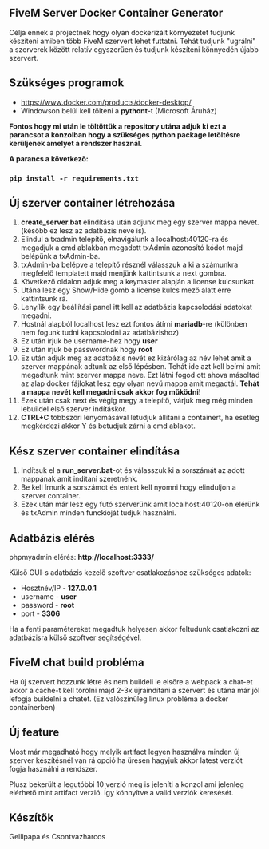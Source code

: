 ## FiveM Server Docker Container Generator

Célja ennek a projectnek hogy olyan dockerizált környezetet tudjunk készíteni amiben több FiveM szervert lehet futtatni. Tehát tudjunk "ugrálni" a szerverek között  relatív egyszerűen és tudjunk készíteni könnyedén újabb szervert.

 ## Szükséges programok
 - https://www.docker.com/products/docker-desktop/
 - Windowson belül kell tölteni a **pythont**-t (Microsoft Áruház)

**Fontos hogy mi után le töltöttük a repository utána adjuk ki ezt a parancsot a konzolban hogy a szükséges python package letöltésre kerüljenek amelyet a rendszer használ.**

**A parancs a következő:**

### `pip install -r requirements.txt` 

 ## Új szerver container létrehozása

 1. **create_server.bat** elindítása után adjunk meg egy szerver mappa nevet. (később ez lesz az adatbázis neve is).
 2. Elindul a txadmin telepítő, elnavigálunk a localhost:40120-ra és megadjuk a cmd ablakban megadott txAdmin azonosító kódot majd belépünk a txAdmin-ba.
 3. txAdmin-ba belépve a telepítő résznél válasszuk a ki a számunkra megfelelő templatett majd menjünk kattintsunk a next gombra.
 4. Következő oldalon adjuk meg a keymaster alapján a license kulcsunkat.
 5. Utána lesz egy Show/Hide gomb a license kulcs mező alatt erre kattintsunk rá.
 6. Lenyílik egy beállítási panel itt kell az adatbázis kapcsolodási adatokat megadni.
 7. Hostnál alapból localhost lesz ezt fontos átírni **mariadb**-re (különben nem fogunk tudni kapcsolodni az adatbázishoz)
 8. Ez után írjuk be username-hez hogy **user**
 9. Ez után írjuk be passwordnak hogy **root**
 10. Ez után adjuk meg az adatbázis nevét ez kizárólag az név lehet amit a szerver mappának adtunk az első lépésben. Tehát ide azt kell beírni amit megadtunk mint szerver mappa neve. Ezt látni fogod ott ahova másoltad az alap docker fájlokat lesz egy olyan nevű mappa amit megadtál. **Tehát a mappa nevét kell megadni csak akkor fog működni!**
 11. Ezek után csak next és végig megy a telepítő, várjuk meg még minden lebuildel első szerver indításkor.
 12. **CTRL+C** többszöri lenyomásával letudjuk állítani a containert, ha esetleg megkérdezi akkor Y és betudjuk zárni a cmd ablakot.


 ## Kész szerver container elindítása

 1. Indítsuk el a **run_server.bat**-ot és válasszuk ki a sorszámát az adott mappának amit indítani szeretnénk. 
 2. Be kell írnunk a sorszámot és entert kell nyomni hogy elinduljon a szerver container.
 3. Ezek után már lesz egy futó szerverünk amit localhost:40120-on elérünk és txAdmin minden funckióját tudjuk használni.

 ## Adatbázis elérés 

phpmyadmin elérés: **http://localhost:3333/**

Külső GUI-s adatbázis kezelő szoftver csatlakozáshoz szükséges adatok:
- Hosztnév/IP - **127.0.0.1**
- username - **user**
- password - **root**
- port - **3306**

Ha a fenti paramétereket megadtuk helyesen akkor feltudunk csatlakozni az adatbázisra külső szoftver segítségével.

## FiveM chat build probléma
Ha új szervert hozzunk létre és nem buildeli le elsőre a webpack a chat-et akkor a cache-t kell törölni majd 2-3x újraindítani a szervert és utána már jól lefogja buildelni a chatet. (Ez valószínűleg linux probléma a docker containerben)

## Új feature

Most már megadható hogy melyik artifact legyen használva minden új szerver készítésnél van rá opció ha üresen hagyjuk akkor latest verziót fogja használni a rendszer. 

Plusz bekerült a legutóbbi 10 verzió meg is jeleníti a konzol ami jelenleg elérhető mint artifact verzió. Így könnyítve a valid verziók keresését.


 ## Készítők
 Gellipapa és Csontvazharcos  

